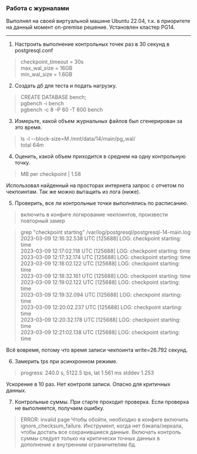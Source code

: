### Работа с журналами
Выполнял на своей виртуальной машине Ubuntu 22.04, т.к. в приоритете на данный момент on-premise решение. Установлен кластер PG14.
___
1. Настроить выполнение контрольных точек раз в 30 секунд в postgresql.conf

>checkpoint_timeout = 30s  
max_wal_size = 16GB  
min_wal_size = 1.6GB


2. Создать дб для теста и подать нагрузку.
>CREATE DATABASE bench;  
pgbench -i bench  
pgbench -c 8 -P 60 -T 600 bench

3. Измерьте, какой объем журнальных файлов был сгенерирован за это время.
>ls -l --block-size=M /mnt/data/14/main/pg_wal/  
>total 64m

4. Оценить, какой объем приходится в среднем на одну контрольную точку.
>MB per checkpoint   | 1.58  

Использовал найденный на просторах интернета запрос с отчетом по чекпоинтам. Так же можно вытащить из лога (ниже).

5. Проверить, все ли контрольные точки выполнялись по расписанию.
>включить в конфиге логирование чекпоинтов, произвести повторный замер  

>grep "checkpoint starting" /var/log/postgresql/postgresql-14-main.log  
2023-03-09 12:16:32.538 UTC [125688] LOG:  checkpoint starting: time  
2023-03-09 12:17:02.118 UTC [125688] LOG:  checkpoint starting: time  
2023-03-09 12:17:32.174 UTC [125688] LOG:  checkpoint starting: time  
2023-03-09 12:18:02.122 UTC [125688] LOG:  checkpoint starting: time  
2023-03-09 12:18:32.161 UTC [125688] LOG:  checkpoint starting: time  
2023-03-09 12:19:02.122 UTC [125688] LOG:  checkpoint starting: time  
2023-03-09 12:19:32.094 UTC [125688] LOG:  checkpoint starting: time  
2023-03-09 12:20:02.237 UTC [125688] LOG:  checkpoint starting: time  
2023-03-09 12:20:32.178 UTC [125688] LOG:  checkpoint starting: time  
2023-03-09 12:21:02.138 UTC [125688] LOG:  checkpoint starting: time  

Всё вовремя, потому что время записи чекпоинта write=26.792 секунд. 

6. Замерить tps при асинхронном режиме.
>progress: 240.0 s, 5122.5 tps, lat 1.561 ms stddev 1.253

Ускорение в 10 раз. Нет контроля записи. Опасно для критичных данных. 

7. Контрольные суммы.
При старте проходит проверка. Если проверка не выполняется, получаем ошибку. 
>ERROR: invalid page
Чтобы обойти, необходио в конфиге включить ignore_checksum_failure. Инструмент, когда нет бэкапа/зеркала, чтобы достать все сохранившиеся данные. Включать контроль суммы следует только на критически точных данных в дополнение к внутренним ограничителям бд. 
